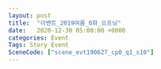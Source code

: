 ```yaml
---
layout: post
title:  "이벤트_2019여름_0화_오프닝"
date:   2020-12-30 05:00:00 +0000
categories: Event
Tags: Story Event
SceneCode: ["scene_evt190627_cp0_q1_s10"]
---
```

